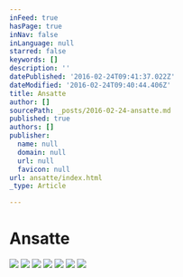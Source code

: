 ```yaml
---
inFeed: true
hasPage: true
inNav: false
inLanguage: null
starred: false
keywords: []
description: ''
datePublished: '2016-02-24T09:41:37.022Z'
dateModified: '2016-02-24T09:40:44.406Z'
title: Ansatte
author: []
sourcePath: _posts/2016-02-24-ansatte.md
published: true
authors: []
publisher:
  name: null
  domain: null
  url: null
  favicon: null
url: ansatte/index.html
_type: Article

---
```

# Ansatte
![](https://s3-us-west-2.amazonaws.com/the-grid-img/p/1133f224b47f35f23a50148ef83e74bafe08969b.jpg)
![](https://the-grid-user-content.s3-us-west-2.amazonaws.com/ce8c367c-a4c2-48fc-8431-a647c3aac73a.jpg)
![](https://the-grid-user-content.s3-us-west-2.amazonaws.com/c97af083-cf96-4abd-8c90-281eda90162f.jpg)
![](https://the-grid-user-content.s3-us-west-2.amazonaws.com/77e28006-9776-48c0-a8e7-e3fe26714c91.jpg)
![](https://the-grid-user-content.s3-us-west-2.amazonaws.com/04d2d259-235c-4726-a077-104b90b8cd77.jpg)
![](https://s3-us-west-2.amazonaws.com/the-grid-img/p/7f90afc0874c6e4260d786087a3ebdeca57eeaad.jpg)
![](https://the-grid-user-content.s3-us-west-2.amazonaws.com/30c834d4-0517-44ff-ad11-bc852d06c4d8.jpg)